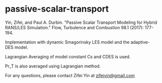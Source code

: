 # passive-scalar-transport

Yin, Zifei, and Paul A. Durbin. 
"Passive Scalar Transport Modeling for Hybrid RANS/LES Simulation." 
Flow, Turbulence and Combustion 98.1 (2017): 177-194.


Implementation with dynamic Smagorinsky LES model and the adaptive-DES model.

Lagrangian Averaging of model constant Cs and CDES is used.

Pr_T is also averaged using Lagrangian method.

For any questions, please contact Zifei Yin at zifeiyin@gmail.com


